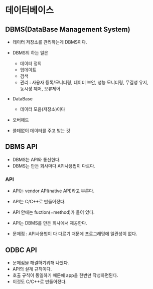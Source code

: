 # 데이터베이스

## DBMS(DataBase Management System)
- 데이터 저장소를 관리하는게 DBMS이다.
- DBMS의 하는 일은 
  * 데이터 정의
  * 업데이트
  * 검색
  * 관리 : 사용자 등록/모니터링, 데이터 보안, 성능 모니터링, 무결성 유지,   
  동시성 제어, 오류제어

- DataBase 
  * 데이터 모음(저장소)이다

- 오버헤드
 * 쓸데없이 데이터를 주고 받는 것

## DBMS API
- DBMS는 API와 통신한다.
- DBMS는 만든 회사마다 API사용법이 다르다.
### API
- API는 vendor API(native API)라고 부른다.
- API는 C/C++로 만들어졌다.
- API 안에는 fuction(=method)가 들어 있다.
- API는 DBMS를 만든 회사에서 제공한다.

- 문제점 : API사용법이 다 다르기 때문에 프로그래밍에 일관성이 없다.

## ODBC API
- 문제점을 해결하기위해 나왔다.
- API의 설계 규칙이다.
- 호출 규칙이 동일하기 때문에 app을 한번만 작성하면된다.
- 이것도 C/C++로 만들어졌다.
